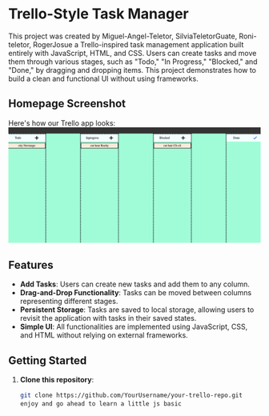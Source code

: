 # Trello-Style Task Manager

This project was created by Miguel-Angel-Teletor, SilviaTeletorGuate, Roni-teletor, RogerJosue  a Trello-inspired task management application built entirely with JavaScript, HTML, and CSS. Users can create tasks and move them through various stages, such as "Todo," "In Progress," "Blocked," and "Done," by dragging and dropping items. This project demonstrates how to build a clean and functional UI without using frameworks.

## Homepage Screenshot
Here's how our Trello app looks:
![Homepage Screenshot](/assets/view.png)

## Features

- **Add Tasks**: Users can create new tasks and add them to any column.
- **Drag-and-Drop Functionality**: Tasks can be moved between columns representing different stages.
- **Persistent Storage**: Tasks are saved to local storage, allowing users to revisit the application with tasks in their saved states.
- **Simple UI**: All functionalities are implemented using JavaScript, CSS, and HTML without relying on external frameworks.

## Getting Started

1. **Clone this repository**:
   ```bash
   git clone https://github.com/YourUsername/your-trello-repo.git
   enjoy and go ahead to learn a little js basic
